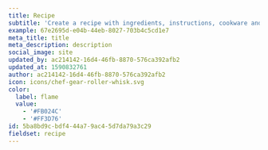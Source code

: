 ```yaml
---
title: Recipe
subtitle: 'Create a recipe with ingredients, instructions, cookware and nutrition.'
example: 67e2695d-e04b-44eb-8027-703b4c5cd1e7
meta_title: title
meta_description: description
social_image: site
updated_by: ac214142-16d4-46fb-8870-576ca392afb2
updated_at: 1590832761
author: ac214142-16d4-46fb-8870-576ca392afb2
icon: icons/chef-gear-roller-whisk.svg
color:
  label: flame
  value:
    - '#FB024C'
    - '#FF3D76'
id: 5ba8bd9c-bdf4-44a7-9ac4-5d7da79a3c29
fieldset: recipe
---
```

